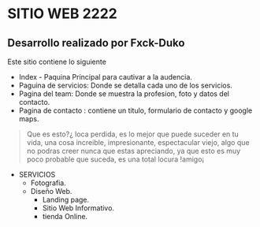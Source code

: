 # SITIO WEB 2222
## Desarrollo realizado por Fxck-Duko
Este sitio contiene lo siguiente 
- Index - Paquina Principal para cautivar a la audencia.
- Paguina de servicios: Donde se detalla cada uno de los servicios.
- Pagina del team: Donde se muestra la profesion, foto y datos del contacto.
- Pagina de contacto : contiene un titulo, formulario de contacto y google maps.

> Que es esto?¿ loca perdida, es lo mejor que puede suceder en tu vida, una cosa increible, impresionante, espectacular viejo, algo que no podras creer nunca que estas apreciando, ya que esto es muy poco probable que suceda, es una total locura !amigo¡


* SERVICIOS
    * Fotografia.
    * Diseño Web.
        * Landing page.
        * Sitio Web Informativo.
        * tienda Online.
        
